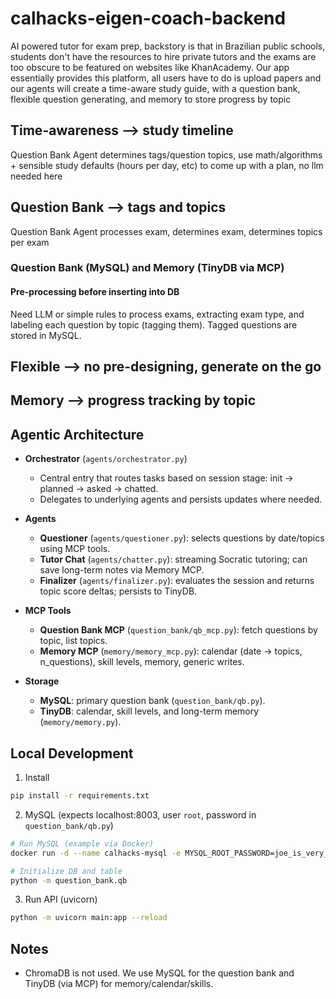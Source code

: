 # calhacks-eigen-coach-backend

AI powered tutor for exam prep, backstory is that in Brazilian public schools, students don't have the resources to hire private tutors and the exams are too obscure to be featured on websites like KhanAcademy. Our app essentially provides this platform, all users have to do is upload papers and our agents will create a time-aware study guide, with a question bank, flexible question generating, and memory to store progress by topic

## Time-awareness --> study timeline
Question Bank Agent determines tags/question topics, use math/algorithms + sensible study defaults (hours per day, etc) to come up with a plan, no llm needed here

## Question Bank --> tags and topics
Question Bank Agent processes exam, determines exam, determines topics per exam

### Question Bank (MySQL) and Memory (TinyDB via MCP)

#### Pre-processing before inserting into DB
Need LLM or simple rules to process exams, extracting exam type, and labeling each question by topic (tagging them). Tagged questions are stored in MySQL.

## Flexible --> no pre-designing, generate on the go

## Memory --> progress tracking by topic




## Agentic Architecture

- **Orchestrator** (`agents/orchestrator.py`)
  - Central entry that routes tasks based on session stage: init → planned → asked → chatted.
  - Delegates to underlying agents and persists updates where needed.

- **Agents**
  - **Questioner** (`agents/questioner.py`): selects questions by date/topics using MCP tools.
  - **Tutor Chat** (`agents/chatter.py`): streaming Socratic tutoring; can save long-term notes via Memory MCP.
  - **Finalizer** (`agents/finalizer.py`): evaluates the session and returns topic score deltas; persists to TinyDB.

- **MCP Tools**
  - **Question Bank MCP** (`question_bank/qb_mcp.py`): fetch questions by topic, list topics.
  - **Memory MCP** (`memory/memory_mcp.py`): calendar (date → topics, n_questions), skill levels, memory, generic writes.

- **Storage**
  - **MySQL**: primary question bank (`question_bank/qb.py`).
  - **TinyDB**: calendar, skill levels, and long-term memory (`memory/memory.py`).

## Local Development

1) Install

```bash
pip install -r requirements.txt
```

2) MySQL (expects localhost:8003, user `root`, password in `question_bank/qb.py`)

```bash
# Run MySQL (example via Docker)
docker run -d --name calhacks-mysql -e MYSQL_ROOT_PASSWORD=joe_is_very_cool -p 8003:3306 mysql:8

# Initialize DB and table
python -m question_bank.qb
```

3) Run API (uvicorn)

```bash
python -m uvicorn main:app --reload
```

## Notes

- ChromaDB is not used. We use MySQL for the question bank and TinyDB (via MCP) for memory/calendar/skills.
